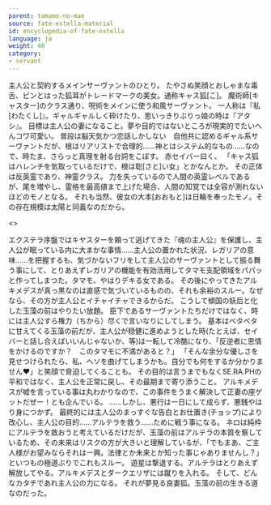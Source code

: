 ```yaml
---
parent: tamamo-no-mae
source: fate-extella-material
id: encyclopedia-of-fate-extella
language: ja
weight: 40
category:
- servant
---
```


主人公と契約するメインサーヴァントのひとり。
たやさぬ笑顔とおしゃまな毒舌、ピンとはった狐耳がトレードマークの美女。通称キャス狐[こ]。
魔術師[キャスター]のクラス通り、呪術をメインに使う和風サーヴァント。
一人称は『私[わたくし]』。ギャルギャルしく砕けたり、思いっきりぶりっ娘の時は『アタシ』。
目標は主人公の妻になること。夢や目的ではないところが現実的でたいへんコワ可愛い。
普段は脳天気かつ恋話しかしない　自他共に認めるギャル系サーヴァントだが、根はリアリストで合理的……神とはシステム的なもの……なので、時たま、さらっと真理を射る台詞をこぼす。
赤セイバー曰く、
「キャス狐はハレンチを気取っているだけで、根は聡[さと]い女」とかなんとか。
その正体は反英霊であり、神霊クラス。
力を失っているので人間の英霊レベルであるが、尾を増やし、霊格を最高値まで上げた場合、人間の知覚では全容が測れないほどのモノとなる。
それも当然、彼女の大本[おおもと]は日輪を奉ったモノ。その存在規模は太陽と同義なのだから。

<>

エクステラ序盤ではキヤスターを頼って逃げてきた『魂の主人公』を保護し、主人公が眠っている内に大まかな事情……主人公の置かれた状況、レガリアの意味……を把握するも、気づかないフリをして主人公のサーヴァントとして振る舞う事にして、とりあえずレガリアの機能を有効活用してタマモ支配領域をパパッと作ってしまつた。タマモ、やはりデキる女である。
その後にやってきたアルキメデスが真っ黒なのは直感で気づいているものの、それも余裕のスルー。なぜなら、その方が主人公とイチャイチャできるからだ。
こうして傾国の妖后と化した玉藻の前はやりたい放題。
臣下であるサーヴァントたちだけではなく、時には主人公すら権力（ちから）尽くで言いなりにしてしまう。
基本はベタベタに甘えてくる玉藻の前だが、主人公が穏健に進めようとした時(たとえば、セイバーと話し合えばいいんじゃないか、等)は一転して冷酷になり、「反逆者に恩情をかけるのですか？　このタマモに不満があると？」
「そんな余分な優しさを見せつけられたら、私、へソを曲げてしまうかも。自分でも何をするか分かりません♥」と笑顔で脅迫してくることも。
その目的は言うまでもなくSE.RA.PHの平和ではなく、主人公を正常に戻し、その最期まで寄り添うこと。
アルキメデスが嘘を言っている事は丸わかりなので、この事件をうまく解決して正妻の座ゲットだぜー！とも企んでいる。
……しかし、悪行は一日にして成らず、悪銭やはり身につかず。
最終的には主人公のまっすぐな告白とお仕置き(チョップ)により改心し、主人公の目的……アルテラを救う……ために戦う事になる。
ネロは純枠にアルテラを救おうと考えているだけだが、玉藻の前はアルテラの本質を察しているため、その未来はリスクの方が大きいと理解しているが、「でもまあ、ご主人様がお望みならそれは一興。法律とか未来とか知った事じゃありませんし？」といつもの極道ぶりでこれもスルー。
遊星は撃退する。アルテラはとりあえず解放してやる。アルキメデスとダークエリザには蹴りを入れる。
そして、どんなカタチであれ主人公の力になる。
それが夢見る良妻狐。玉藻の前の生きる道なのだった。
